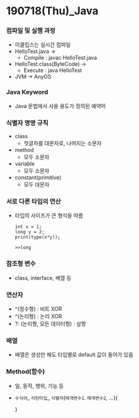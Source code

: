 # 190718(Thu)_Java

### 컴파일 및 실행 과정

- 이클립스는 실시간 컴파일
- HelloTest.java →
  - Compile : javac HelloTest.java
- HelloTest.class(ByteCode) →
  - Execute : java HelloTest
- JVM → AnyOS

### Java Keyword

- Java 문법에서 사용 용도가 정의된 예약어

### 식별자 명명 규칙

- class
  - 첫글자를 대문자로, 나머지는 소문자
- method
  - 모두 소문자
- variable
  - 모두 소문자
- constant(primitive)
  - 모두 대문자

### 서로 다른 타입의 연산

- 타입의 사이즈가 큰 형식을 따름

  ```
  int x = 1;
  long y = 2;
  print(type(x*y));
  
  >>long
  ```

  

### 참조형 변수

- class, interface, 배열 등

### 연산자

- ^(정수형) : 비트 XOR
- ^(논리형) : 논리 XOR
- ?: (논리형, 모든 데이터형) : 삼항

### 배열

- 배열은 생성만 해도 타입별로 default 값이 들어가 있음

### Method(함수)

- 일, 동작, 행위, 기능 등

- `수식어`_ `리턴타입`_ `식별자`(`매개변수1`. `매개변수2`, ...){

  }

